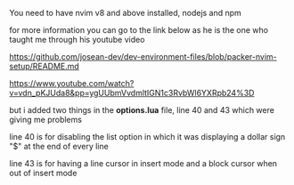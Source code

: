 You need to have nvim v8 and above installed, nodejs and npm

for more information you can go to the link below as he is the one who taught me through his youtube video

https://github.com/josean-dev/dev-environment-files/blob/packer-nvim-setup/README.md

https://www.youtube.com/watch?v=vdn_pKJUda8&pp=ygUUbmVvdmltIGN1c3RvbWl6YXRpb24%3D

but i added two things in the **options.lua** file, line 40 and 43 which were giving me problems

line 40 is for disabling the list option in which it was displaying a dollar sign "$" at the end of every line

line 43 is for having a line cursor in insert mode and a block cursor when out of insert mode
